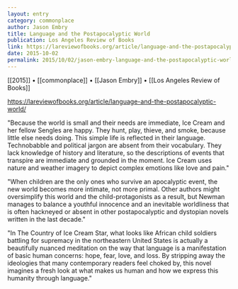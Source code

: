 ```yaml
---
layout: entry
category: commonplace
author: Jason Embry
title: Language and the Postapocalyptic World
publication: Los Angeles Review of Books
link: https://lareviewofbooks.org/article/language-and-the-postapocalyptic-world/
date: 2015-10-02
permalink: 2015/10/02/jason-embry-language-and-the-postapocalyptic-world
---
```


[[2015]] • [[commonplace]] • [[Jason Embry]] • [[Los Angeles Review of Books]]

https://lareviewofbooks.org/article/language-and-the-postapocalyptic-world/

"Because the world is small and their needs are immediate, Ice Cream and her fellow Sengles are happy. They hunt, play, thieve, and smoke, because little else needs doing. This simple life is reflected in their language. Technobabble and political jargon are absent from their vocabulary. They lack knowledge of history and literature, so the descriptions of events that transpire are immediate and grounded in the moment. Ice Cream uses nature and weather imagery to depict complex emotions like love and pain."
 
"When children are the only ones who survive an apocalyptic event, the new world becomes more intimate, not more primal. Other authors might oversimplify this world and the child-protagonists as a result, but Newman manages to balance a youthful innocence and an inevitable worldliness that is often hackneyed or absent in other postapocalyptic and dystopian novels written in the last decade."

"In The Country of Ice Cream Star, what looks like African child soldiers battling for supremacy in the northeastern United States is actually a beautifully nuanced meditation on the way that language is a manifestation of basic human concerns: hope, fear, love, and loss. By stripping away the ideologies that many contemporary readers feel choked by, this novel imagines a fresh look at what makes us human and how we express this humanity through language."
